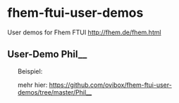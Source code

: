 # fhem-ftui-user-demos
<p>User demos for Fhem FTUI <a href="http://fhem.de/fhem.html">    http://fhem.de/fhem.html</a></p>


<h2>
<a id="user-content-requires" class="anchor" href="#requires" aria-hidden="true"><span class="octicon octicon-link"></span></a>User-Demo Phil__</h2>

<ul>
<p>Beispiel:</p>
<p>mehr hier: <a href="https://github.com/ovibox/fhem-ftui-user-demos/tree/master/Phil__">https://github.com/ovibox/fhem-ftui-user-demos/tree/master/Phil__</a></p>
</ul>

<p><img src="https://github.com/ovibox/fhem-ftui-user-demos/blob/master/Phil__/screenshots/index.JPG" alt="" data-canonical-src="https://github.com/ovibox/fhem-ftui-user-demos/blob/master/Phil__/screenshots/index.JPG" style="max-width:100%;"></p>
